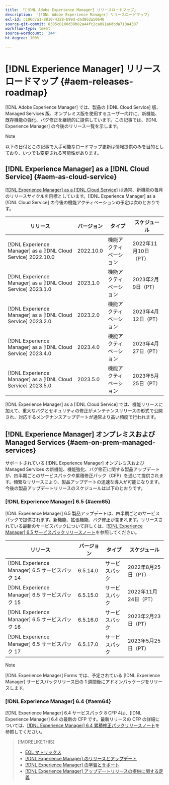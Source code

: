 ```yaml
---
title: 「[!DNL Adobe Experience Manager] リリースロードマップ」
description: 「[!DNL Adobe Experience Manager] リリースロードマップ」
exl-id: c106d7a1-8810-4328-b99d-dad862a50640
source-git-commit: 8385c8100d38b82a44fc2ca891a6dbda710a4307
workflow-type: tm+mt
source-wordcount: '344'
ht-degree: 100%

---
```


# [!DNL Experience Manager] リリースロードマップ {#aem-releases-roadmap}

[!DNL Adobe Experience Manager] では、製品の [!DNL Cloud Service] 版、Managed Services 版、オンプレミス版を使用するユーザー向けに、新機能、既存機能の強化、バグ修正を継続的に提供しています。この記事では、[!DNL Experience Manager] の今後のリリース一覧を示します。

>[!NOTE]
>
>以下の日付とこの記事で入手可能なロードマップ更新は情報提供のみを目的としており、いつでも変更される可能性があります。

## [!DNL Experience Manager] as a [!DNL Cloud Service] {#aem-as-cloud-service}

[[!DNL Experience Manager] as a [!DNL Cloud Service]](https://experienceleague.adobe.com/docs/experience-manager-cloud-service/content/release-notes/home.html?lang=ja) は通常、新機能の毎月のリリースサイクルを目標としています。[!DNL Experience Manager] as a [!DNL Cloud Service] の今後の機能アクティベーションの予定は次のとおりです。

| リリース | バージョン | タイプ | スケジュール |
|---|---|---|---|
| [!DNL Experience Manager] as a [!DNL Cloud Service] 2022.10.0 | 2022.10.0 | 機能アクティベーション | 2022年11月10日（PT） |
| [!DNL Experience Manager] as a [!DNL Cloud Service] 2023.1.0 | 2023.1.0 | 機能アクティベーション | 2023年2月9日（PT） |
| [!DNL Experience Manager] as a [!DNL Cloud Service] 2023.2.0 | 2023.2.0 | 機能アクティベーション | 2023年4月12日（PT） |
| [!DNL Experience Manager] as a [!DNL Cloud Service] 2023.4.0 | 2023.4.0 | 機能アクティベーション | 2023年4月27日（PT） |
| [!DNL Experience Manager] as a [!DNL Cloud Service] 2023.5.0 | 2023.5.0 | 機能アクティベーション | 2023年5月25日（PT） |

[!DNL Experience Manager] as a [!DNL Cloud Service] では、機能リリースに加えて、重大なバグとセキュリティの修正がメンテナンスリリースの形式で公開され、対応するメンテナンスアップデートが通常より高い頻度で行われます。

## [!DNL Experience Manager] オンプレミスおよび Managed Services {#aem-on-prem-managed-services}

サポートされている [!DNL Experience Manager] オンプレミスおよび Managed Services の新機能、機能強化、バグ修正に関する製品アップデートが、四半期ごとのサービスパックや累積修正パック（CFP）を通じて提供されます。頻繁なリリースにより、製品アップデートの迅速な導入が可能になります。今後の製品アップデートリリースのスケジュールは以下のとおりです。

### [!DNL Experience Manager] 6.5 {#aem65}

[!DNL Experience Manager] 6.5 製品アップデートは、四半期ごとのサービスパックで提供されます。新機能、拡張機能、バグ修正が含まれます。リリースされている最新のサービスパックについて詳しくは、[[!DNL Experience Manager] 6.5 サービスパックリリースノート](https://experienceleague.adobe.com/docs/experience-manager-65/release-notes/release-notes.html?lang=ja)を参照してください。

| リリース | バージョン | タイプ | スケジュール |
|---|---|---|---|
| [!DNL Experience Manager] 6.5 サービスパック 14 | 6.5.14.0 | サービスパック | 2022年8月25日（PT） |
| [!DNL Experience Manager] 6.5 サービスパック 15 | 6.5.15.0 | サービスパック | 2022年11月24日（PT） |
| [!DNL Experience Manager] 6.5 サービスパック 16 | 6.5.16.0 | サービスパック | 2023年2月23日（PT） |
| [!DNL Experience Manager] 6.5 サービスパック 17 | 6.5.17.0 | サービスパック | 2023年5月25日（PT） |

>[!NOTE]
>
>[!DNL Experience Manager] Forms では、予定されている [!DNL Experience Manager] サービスパックリリース日の 1 週間後にアドオンパッケージをリリースします。

### [!DNL Experience Manager] 6.4 {#aem64}

[!DNL Experience Manager] 6.4 サービスパック 8 CFP 4は、[!DNL Experience Manager] 6.4 の最新の CFP です。最新リリースの CFP の詳細については、[[!DNL Experience Manager] 6.4 累積修正パックリリースノート](https://experienceleague.adobe.com/docs/experience-manager-64/release-notes/cfp-release-notes.html?lang=ja)を参照してください。

>[!MORELIKETHIS]
>
>* [EOL マトリックス](https://helpx.adobe.com/jp/support/programs/eol-matrix.html)
>* [[!DNL Experience Manager] のリリースとアップデート](https://experienceleague.adobe.com/docs/experience-manager-release-information/aem-release-updates/aem-releases-updates.html?lang=ja)
>* [[!DNL Experience Manager]  の学習とサポート](https://experienceleague.adobe.com/docs/experience-manager-cloud-service.html?lang=ja)
>* [[!DNL Experience Manager] アップデートリリースの提供に関する定義](/help/update-release-vehicle-definitions.md)

